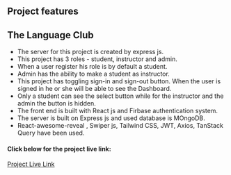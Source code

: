 ## Project features

## The Language Club
 
- The server for this project is created by express js.
- This  project has 3 roles - student, instructor and admin.
- When a user register his role is by default a student.
- Admin has the ability to make a student as instructor.
- This project has toggling sign-in and sign-out button. When the user is signed in he or she will be able to see the Dashboard.
- Only a student can see the select button while for the instructor and the admin the button is hidden.
- The front end is built with React js and Firbase authentication system.
- The server is built on Express js and used database is MOngoDB.
- React-awesome-reveal , Swiper js, Tailwind CSS, JWT, Axios, TanStack Query have been used.

#### Click below for the project live link:

[Project Live Link](https://the-language-club.web.app)
